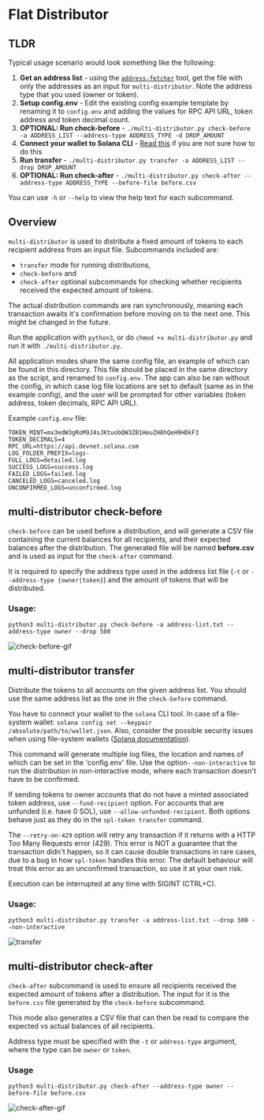 # Flat Distributor

## TLDR

Typical usage scenario would look something like the following:

1. **Get an address list** - using the [`address-fetcher`](../address-fetcher) tool, get the file with only the addresses as an input for `multi-distributor`. Note the address type that you used (owner or token).
2. **Setup config.env** - Edit the existing config example template by renaming it to `config.env` and adding the values for RPC API URL, token address and token decimal count.
3. **OPTIONAL: Run check-before** - `./multi-distributor.py check-before -a ADDRESS_LIST --address-type ADDRESS_TYPE -d DROP_AMOUNT`
4. **Connect your wallet to Solana CLI** - [Read this](https://docs.solana.com/wallet-guide/file-system-wallet) if you are not sure how to do this
5. **Run transfer** - `./multi-distributor.py transfer -a ADDRESS_LIST --drop DROP_AMOUNT`
6. **OPTIONAL: Run check-after** - `./multi-distributor.py check-after --address-type ADDRESS_TYPE --before-file before.csv`

You can use `-h` or `--help` to view the help text for each subcommand.

## Overview

`multi-distributor` is used to distribute a fixed amount of tokens to each recipient address from an input file. Subcommands included are:

- `transfer` mode for running distributions,
- `check-before` and
- `check-after` optional subcommands for checking whether recipients received the expected amount of tokens.

The actual distribution commands are ran synchronously, meaning each transaction awaits it's confirmation before moving on to the next one. This might be changed in the future.

Run the application with `python3`, or do `chmod +x multi-distributor.py` and run it with `./multi-distributor.py`.

All application modes share the same config file, an example of which can be found in this directory. This file should be placed in the same directory as the script, and renamed to `config.env`. The app can also be ran without the config, in which case log file locations are set to default (same as in the example config), and the user will be prompted for other variables (token address, token decimals, RPC API URL).

Example `config.env` file:

```
TOKEN_MINT=mx3edW3gRoM9J4sJKtuobQW3ZB1HeuZH8hQeH9HDkF3
TOKEN_DECIMALS=4
RPC_URL=https://api.devnet.solana.com
LOG_FOLDER_PREFIX=logs-
FULL_LOGS=detailed.log
SUCCESS_LOGS=success.log
FAILED_LOGS=failed.log
CANCELED_LOGS=canceled.log
UNCONFIRMED_LOGS=unconfirmed.log
```

## multi-distributor check-before

`check-before` can be used before a distribution, and will generate a CSV file containing the current balances for all recipients, and their expected balances after the distribution. The generated file will be named **before.csv** and is used as input for the `check-after` command.

It is required to specify the address type used in the address list file (`-t` or `--address-type {owner|token}`) and the amount of tokens that will be distributed.

### Usage:

`python3 multi-distributor.py check-before -a address-list.txt --address-type owner --drop 500`

![check-before-gif](https://github.com/praskoson/distribution-tools/blob/main/assets/gifs/check-before.gif)

## multi-distributor transfer

Distribute the tokens to all accounts on the given address list. You should use the same address list as the one in the `check-before` command.

You have to connect your wallet to the `solana` CLI tool. In case of a file-system wallet:
`solana config set --keypair /absolute/path/to/wallet.json`.
Also, consider the possible security issues when using file-system wallets ([Solana documentation](https://docs.solana.com/wallet-guide/cli)).

This command will generate multiple log files, the location and names of which can be set in the 'config.env' file.
Use the option`--non-interactive` to run the distribution in non-interactive mode, where each transaction doesn't have to be confirmed.

If sending tokens to owner accounts that do not have a minted associated token address, use `--fund-recipient` option. For accounts that are unfunded (i.e. have 0 SOL), use `--allow-unfunded-recipient`. Both options behave just as they do in the `spl-token transfer` command.

The `--retry-on-429` option will retry any transaction if it returns with a HTTP Too Many Requests error (429). This error is NOT a guarantee that the transaction didn't happen, so it can cause double transactions in rare cases, due to a bug in how `spl-token` handles this error. The default behaviour will treat this error as an unconfirmed transaction, so use it at your own risk.

Execution can be interrupted at any time with SIGINT (CTRL+C).

### Usage:

`python3 multi-distributor.py transfer -a address-list.txt --drop 500 --non-interactive`

![transfer](https://github.com/praskoson/distribution-tools/blob/main/assets/gifs/transfer.gif)

## multi-distributor check-after

`check-after` subcommand is used to ensure all recipients received the expected amount of tokens after a distribution. The input for it is the `before.csv` file generated by the `check-before` subcommand.

This mode also generates a CSV file that can then be read to compare the expected vs actual balances of all recipients.

Address type must be specified with the `-t` or `address-type` argument, where the type can be `owner` or `token`.

### Usage

`python3 multi-distributor.py check-after --address-type owner --before-file before.csv`

![check-after-gif](https://github.com/praskoson/distribution-tools/blob/main/assets/gifs/check-after.gif)
